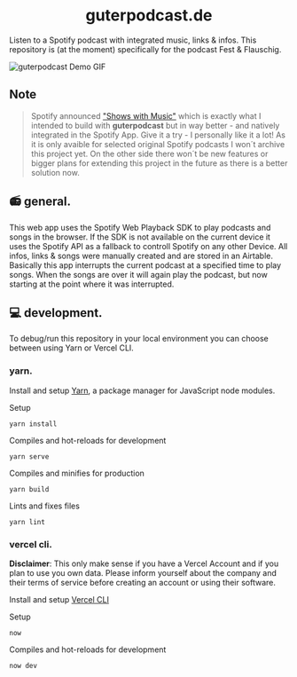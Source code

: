 <h1 align="center">
  guterpodcast.de
 </h1>

Listen to a Spotify podcast with integrated music, links & infos.
This repository is (at the moment) specifically for the podcast Fest & Flauschig.
  
![guterpodcast Demo GIF](https://cloud.hgnrth.de/s/RgBz93ceyfALNC3/download)

## Note
> Spotify announced ["Shows with Music"](https://newsroom.spotify.com/2020-10-14/spotify-launches-new-audio-experience-combining-music-and-talk-content/) which is exactly what I intended to build with **guterpodcast** but in way better - and natively integrated in the Spotify App. Give it a try - I personally like it a lot! As it is only avaible for selected original Spotify podcasts I won´t archive this project yet. On the other side there won´t be new features or bigger plans for extending this project in the future as there is a better solution now.


## :radio: general.

This web app uses the Spotify Web Playback SDK to play podcasts and songs in the browser. If the SDK is not available on the current device it uses the Spotify API as a fallback to controll Spotify on any other Device. All infos, links & songs were manually created and are stored in an Airtable. Basically this app interrupts the current podcast at a specified time to play songs. When the songs are over it will again play the podcast, but now starting at the point where it was interrupted.

## :computer: development.

To debug/run this repository in your local environment you can choose between using Yarn or Vercel CLI.

### yarn.

Install and setup [Yarn](https://yarnpkg.com/getting-started/install), a package manager for JavaScript node modules. 

Setup
```
yarn install
```

Compiles and hot-reloads for development
```
yarn serve
```

Compiles and minifies for production
```
yarn build
```

Lints and fixes files
```
yarn lint
```

### vercel cli.

**Disclaimer**: This only make sense if you have a Vercel Account and if you plan to use you own data. Please inform yourself about the company and their terms of service before creating an account or using their software.

Install and setup [Vercel CLI](https://vercel.com/download)

Setup
```
now
```

Compiles and hot-reloads for development
```
now dev
```
